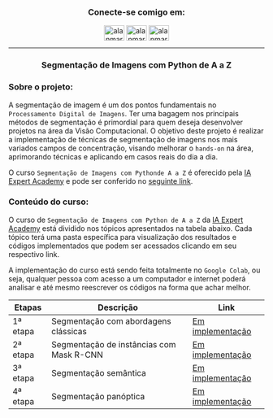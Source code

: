 <h3 align="center">Conecte-se comigo em:</h3>
<p align="center">
<a href="https://linkedin.com/in/alanmarquesrocha" target="blank"><img align="center" src="https://raw.githubusercontent.com/rahuldkjain/github-profile-readme-generator/master/src/images/icons/Social/linked-in-alt.svg" alt="alanmarquesrocha" height="30" width="40" /></a>
<a href="https://stackoverflow.com/users/19201352/m4rkn4l4" target="blank"><img align="center" src="https://raw.githubusercontent.com/rahuldkjain/github-profile-readme-generator/master/src/images/icons/Social/stack-overflow.svg" alt="alanmarquesrocha" height="30" width="40" /></a>
<a href="https://instagram.com/alanmarquesrocha" target="blank"><img align="center" src="https://raw.githubusercontent.com/rahuldkjain/github-profile-readme-generator/master/src/images/icons/Social/instagram.svg" alt="alanmarquesrocha" height="30" width="40" /></a>
</p>

---

<h3 align="center">Segmentação de Imagens com Python de A a Z</h3>


### Sobre o projeto:

A segmentação de imagem é um dos pontos fundamentais no ``Processamento Digital de Imagens``. Ter uma bagagem nos principais métodos de segmentação é primordial para quem deseja desenvolver projetos na área da Visão Computacional. O objetivo deste projeto é realizar a implementação de técnicas de segmentação de imagens nos mais variados campos de concentração, visando melhorar o ``hands-on`` na área, aprimorando técnicas e aplicando em casos reais do dia a dia.

O curso ``Segmentação de Imagens com Pythonde A a Z`` é oferecido pela [IA Expert Academy](https://iaexpert.academy/) e pode ser conferido no [seguinte link](https://iaexpert.academy/courses/segmentacao-imagens-python-a-z/).

### Conteúdo do curso:


O curso de ``Segmentação de Imagens com Python de A a Z`` da [IA Expert Academy](https://iaexpert.academy/) está dividido nos tópicos apresentados na tabela abaixo. 
Cada tópico terá uma pasta específica para visualização dos resultados e códigos implementados que podem ser acessados clicando em seu respectivo link.

A implementação do curso está sendo feita totalmente no ``Google Colab``, ou seja, qualquer pessoa com acesso a um computador e internet poderá analisar e até mesmo reescrever os códigos na forma que achar melhor.



| Etapas | Descrição | Link |
| --- | --- | --- |
| 1ª etapa | Segmentação com abordagens clássicas | [Em implementação](Link)
| 2ª etapa | Segmentação de instâncias com Mask R-CNN | [Em implementação](Link)
| 3ª etapa | Segmentação semântica | [Em implementação](Link)
| 4ª etapa | Segmentação panóptica | [Em implementação](Link)
